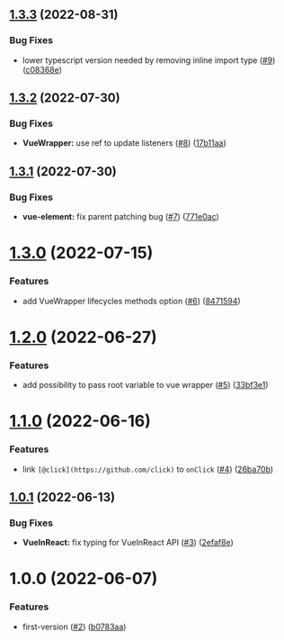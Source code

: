 ## [1.3.3](https://github.com/ChibiBlasphem/reavue/compare/v1.3.2...v1.3.3) (2022-08-31)


### Bug Fixes

* lower typescript version needed by removing inline import type ([#9](https://github.com/ChibiBlasphem/reavue/issues/9)) ([c08368e](https://github.com/ChibiBlasphem/reavue/commit/c08368e205214036343c942654a4b4aceeee3243))

## [1.3.2](https://github.com/ChibiBlasphem/reavue/compare/v1.3.1...v1.3.2) (2022-07-30)


### Bug Fixes

* **VueWrapper:** use ref to update listeners ([#8](https://github.com/ChibiBlasphem/reavue/issues/8)) ([17b11aa](https://github.com/ChibiBlasphem/reavue/commit/17b11aa6ee2f9ce9a7efdcfc456eeecc4a232356))

## [1.3.1](https://github.com/ChibiBlasphem/reavue/compare/v1.3.0...v1.3.1) (2022-07-30)


### Bug Fixes

* **vue-element:** fix parent patching bug ([#7](https://github.com/ChibiBlasphem/reavue/issues/7)) ([771e0ac](https://github.com/ChibiBlasphem/reavue/commit/771e0ac8ec313fc616a6a22b81fdfa33e4100c03))

# [1.3.0](https://github.com/ChibiBlasphem/reavue/compare/v1.2.0...v1.3.0) (2022-07-15)


### Features

* add VueWrapper lifecycles methods option ([#6](https://github.com/ChibiBlasphem/reavue/issues/6)) ([8471594](https://github.com/ChibiBlasphem/reavue/commit/847159442a3fd7ad0d0cb634003d1ad01a087d23))

# [1.2.0](https://github.com/ChibiBlasphem/reavue/compare/v1.1.0...v1.2.0) (2022-06-27)


### Features

* add possibility to pass root variable to vue wrapper ([#5](https://github.com/ChibiBlasphem/reavue/issues/5)) ([33bf3e1](https://github.com/ChibiBlasphem/reavue/commit/33bf3e1c95135dd88118edc81d70c658c77214cc))

# [1.1.0](https://github.com/ChibiBlasphem/reavue/compare/v1.0.1...v1.1.0) (2022-06-16)


### Features

* link `[@click](https://github.com/click)` to `onClick` ([#4](https://github.com/ChibiBlasphem/reavue/issues/4)) ([26ba70b](https://github.com/ChibiBlasphem/reavue/commit/26ba70b6d84a580151b05b92d2ab50f1dfed2fc8))

## [1.0.1](https://github.com/ChibiBlasphem/reavue/compare/v1.0.0...v1.0.1) (2022-06-13)


### Bug Fixes

* **VueInReact:** fix typing for VueInReact API ([#3](https://github.com/ChibiBlasphem/reavue/issues/3)) ([2efaf8e](https://github.com/ChibiBlasphem/reavue/commit/2efaf8e96efdddae33e41323bd6d9d4d5339eaa3))

# 1.0.0 (2022-06-07)


### Features

* first-version ([#2](https://github.com/ChibiBlasphem/reavue/issues/2)) ([b0783aa](https://github.com/ChibiBlasphem/reavue/commit/b0783aa459f9b7c36385c9a86ce5aad8ccc29eb7))
